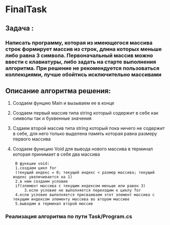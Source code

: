 # FinalTask
## Задача : 
### Написать программу, которая из имеющегося массива строк формирует массив из строк, длина которых меньше либо равна 3 символа. Первоначальный массив можно ввести с клавиатуры, либо задать на старте выполнения алгоритма. При решение не рекомендуется пользоваться коллекциями, лучше обойтись исключительно массивами
## Описание алгоритма решения:

1. Создаем фунцию Main и вызываем ее в конце

2. Создаем первый массив типа string который содержит в себе как символы так и буквенные значения

3. Сздаем второй массив типа string который пока ничего не содержит в себе, для него только выделена память которая равна размеру первого массива

3. Создаем функцию Void для вывода нового массива в терминал которая принимает в себя два массива
        
        В функции void:
        1.создаем цикл for 
        (текущий индекс = 0; текущий индекс < размер массива; текущий индекс увеличивается на 1)
        2.в нем создаем условие 
        if(элемент массива с текущим индексом меньше или равен 3) 
            3.если условие не выполняется переходим к циклу for
        4.если условие выполняется присваиваем этот элемент массива с текущим индексом элементу массива во втором массиве
        5.выводим в терминал второй массив
    
### Реализация алгоритма по пути Task/Program.cs